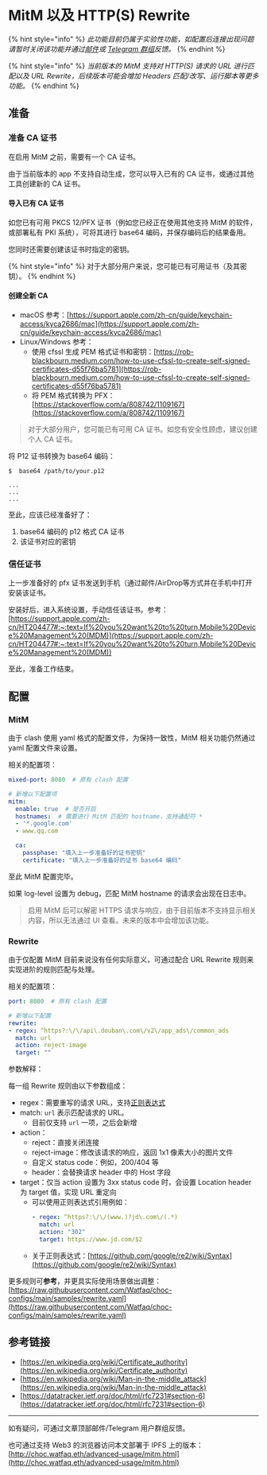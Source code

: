 # MitM 以及 HTTP(S) Rewrite

{% hint style="info" %}
_此功能目前仍属于实验性功能，如配置后连接出现问题请暂时关闭该功能并通过[邮件](mailto:support@watfaq.com?subject=%5BMitM%20%E9%97%AE%E9%A2%98%E5%8F%8D%E9%A6%88%5D%E8%AF%B7%E6%8F%8F%E8%BF%B0%E4%BD%A0%E7%9A%84%E9%97%AE%E9%A2%98)或 [Telegram 群组](https://t.me/choc_chat)反馈。_
{% endhint %}

{% hint style="info" %}
_当前版本的 MitM 支持对 HTTP(S) 请求的 URL 进行匹配以及 URL Rewrite，后续版本可能会增加 Headers 匹配/改写、运行脚本等更多功能。_
{% endhint %}


## 准备

### 准备 CA 证书

在启用 MitM 之前，需要有一个 CA 证书。

由于当前版本的 app 不支持自动生成，您可以导入已有的 CA 证书，或通过其他工具创建新的 CA 证书。

#### 导入已有 CA 证书

如您已有可用 PKCS 12/PFX 证书（例如您已经正在使用其他支持 MitM 的软件，或部署私有 PKI 系统），可将其进行 base64 编码，并保存编码后的结果备用。

您同时还需要创建该证书时指定的密钥。

{% hint style="info" %}
对于大部分用户来说，您可能已有可用证书（及其密钥）。
{% endhint %}

#### 创建全新 CA

* macOS 参考：[https://support.apple.com/zh-cn/guide/keychain-access/kyca2686/mac](https://support.apple.com/zh-cn/guide/keychain-access/kyca2686/mac)
* Linux/Windows 参考：
    - 使用 cfssl 生成 PEM 格式证书和密钥：[https://rob-blackbourn.medium.com/how-to-use-cfssl-to-create-self-signed-certificates-d55f76ba5781](https://rob-blackbourn.medium.com/how-to-use-cfssl-to-create-self-signed-certificates-d55f76ba5781)
    - 将 PEM 格式转换为 PFX：[https://stackoverflow.com/a/808742/1109167](https://stackoverflow.com/a/808742/1109167)

> 对于大部分用户，您可能已有可用 CA 证书。如您有安全性顾虑，建议创建个人 CA 证书。

将 P12 证书转换为 base64 编码：

```console
$  base64 /path/to/your.p12

...
...
...
```

至此，应该已经准备好了：
1. base64 编码的 p12 格式 CA 证书
2. 该证书对应的密钥

### 信任证书

上一步准备好的 pfx 证书发送到手机（通过邮件/AirDrop等方式并在手机中打开安装该证书。

安装好后，进入系统设置，手动信任该证书。参考：[https://support.apple.com/zh-cn/HT204477#:~:text=If%20you%20want%20to%20turn,Mobile%20Device%20Management%20(MDM)](https://support.apple.com/zh-cn/HT204477#:~:text=If%20you%20want%20to%20turn,Mobile%20Device%20Management%20(MDM))

至此，准备工作结束。

## 配置

### MitM

由于 clash 使用 yaml 格式的配置文件，为保持一致性，MitM 相关功能仍然通过 yaml 配置文件来设置。

相关的配置项：

```yaml
mixed-port: 8080  # 原有 clash 配置

# 新增以下配置项
mitm:
  enable: true  # 是否开启
  hostnames:  # 需要进行 MitM 匹配的 hostname，支持通配符 *
  - '*.google.com'
  - www.qq.com

  ca:
    passphase: "填入上一步准备好的证书密钥"
    certificate: "填入上一步准备好的证书 base64 编码"
```

至此 MitM 配置完毕。

如果 log-level 设置为 debug，匹配 MitM hostname 的请求会出现在日志中。

> 启用 MitM 后可以解密 HTTPS 请求与响应，由于目前版本不支持显示相关内容，所以无法通过 UI 查看。未来的版本中会增加该功能。

### Rewrite

由于仅配置 MitM 目前来说没有任何实际意义，可通过配合 URL Rewrite 规则来实现进阶的规则匹配与处理。

相关的配置项：

```yaml
port: 8080  # 原有 clash 配置

# 新增以下配置
rewrite:
- regex: ^https?:\/\/api\.douban\.com\/v2\/app_ads\/common_ads
  match: url
  action: reject-image
  target: ""
```

参数解释：

每一组 Rewrite 规则由以下参数组成：

* regex：需要重写的请求 URL，支持[正则表达式](https://github.com/google/re2/wiki/Syntax)
* match: `url` 表示匹配请求的 URL。
    - 目前仅支持 `url` 一项，之后会新增
* action：
    - reject：直接关闭连接
    - reject-image：修改该请求的响应，返回 1x1 像素大小的图片文件
    - 自定义 status code：例如，200/404 等
    - header：会替换请求 header 中的 Host 字段
* target：仅当 action 设置为 3xx status code 时，会设置 Location header 为 target 值，实现 URL 重定向
  - 可以使用正则表达式引用例如：
    ```yaml
    - regex: ^https?:\/\/(www.)?jd\.com\/(.*)
      match: url
      action: "302"
      target: https://www.jd.com/$2
    ```
  - 关于正则表达式：[https://github.com/google/re2/wiki/Syntax](https://github.com/google/re2/wiki/Syntax)

更多规则可**参考**，并更具实际使用场景做出调整：[https://raw.githubusercontent.com/Watfaq/choc-configs/main/samples/rewrite.yaml](https://raw.githubusercontent.com/Watfaq/choc-configs/main/samples/rewrite.yaml)

## 参考链接

* [https://en.wikipedia.org/wiki/Certificate_authority](https://en.wikipedia.org/wiki/Certificate_authority)
* [https://en.wikipedia.org/wiki/Man-in-the-middle_attack](https://en.wikipedia.org/wiki/Man-in-the-middle_attack)
* [https://datatracker.ietf.org/doc/html/rfc7231#section-6](https://datatracker.ietf.org/doc/html/rfc7231#section-6)

---

如有疑问，可通过文章顶部邮件/Telegram 用户群组反馈。

也可通过支持 Web3 的浏览器访问本文部署于 IPFS 上的版本：[http://choc.watfaq.eth/advanced-usage/mitm.html](http://choc.watfaq.eth/advanced-usage/mitm.html)